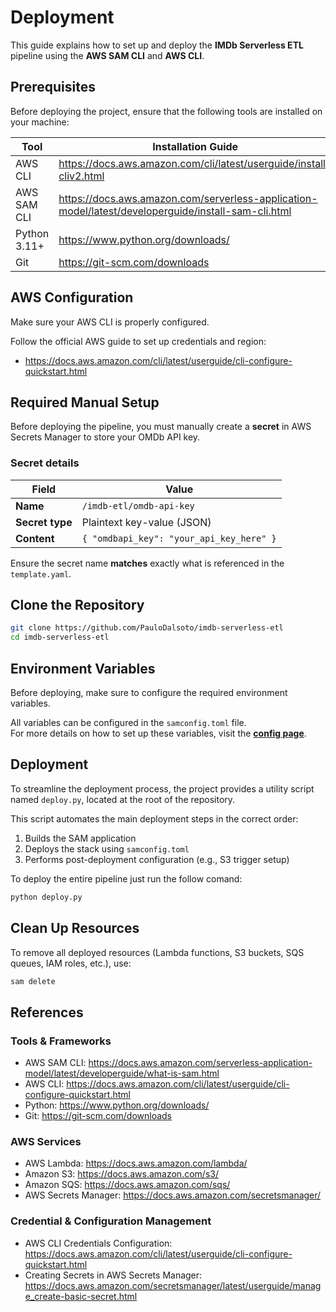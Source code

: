 # Deployment

This guide explains how to set up and deploy the **IMDb Serverless ETL** pipeline using the **AWS SAM CLI** and **AWS CLI**.

## Prerequisites

Before deploying the project, ensure that the following tools are installed on your machine:

| Tool        | Installation Guide                                                                 |
|-------------|--------------------------------------------------------------------------------------|
| AWS CLI     | https://docs.aws.amazon.com/cli/latest/userguide/install-cliv2.html                 |
| AWS SAM CLI | https://docs.aws.amazon.com/serverless-application-model/latest/developerguide/install-sam-cli.html |
| Python 3.11+| https://www.python.org/downloads/                                                   |
| Git         | https://git-scm.com/downloads                                                       |


## AWS Configuration

Make sure your AWS CLI is properly configured.

Follow the official AWS guide to set up credentials and region:
- https://docs.aws.amazon.com/cli/latest/userguide/cli-configure-quickstart.html


## Required Manual Setup

Before deploying the pipeline, you must manually create a **secret** in AWS Secrets Manager to store your OMDb API key.

### Secret details

| Field            | Value                        |
|------------------|------------------------------|
| **Name**         | `/imdb-etl/omdb-api-key`     |
| **Secret type**  | Plaintext key-value (JSON)   |
| **Content**      | `{ "omdbapi_key": "your_api_key_here" }` |

Ensure the secret name **matches** exactly what is referenced in the `template.yaml`.

## Clone the Repository

```bash
git clone https://github.com/PauloDalsoto/imdb-serverless-etl
cd imdb-serverless-etl
```

## Environment Variables
Before deploying, make sure to configure the required environment variables.

All variables can be configured in the `samconfig.toml` file.  
For more details on how to set up these variables, visit the [**config page**](sam-config.md).

## Deployment
To streamline the deployment process, the project provides a utility script named `deploy.py`, located at the root of the repository.

This script automates the main deployment steps in the correct order:

1. Builds the SAM application  
2. Deploys the stack using `samconfig.toml`  
3. Performs post-deployment configuration (e.g., S3 trigger setup)

To deploy the entire pipeline just run the follow comand:

```bash
python deploy.py
```

## Clean Up Resources

To remove all deployed resources (Lambda functions, S3 buckets, SQS queues, IAM roles, etc.), use:

```bash
sam delete
```

## References

### Tools & Frameworks
- AWS SAM CLI: https://docs.aws.amazon.com/serverless-application-model/latest/developerguide/what-is-sam.html  
- AWS CLI: https://docs.aws.amazon.com/cli/latest/userguide/cli-configure-quickstart.html  
- Python: https://www.python.org/downloads/  
- Git: https://git-scm.com/downloads  

### AWS Services
- AWS Lambda: https://docs.aws.amazon.com/lambda/  
- Amazon S3: https://docs.aws.amazon.com/s3/  
- Amazon SQS: https://docs.aws.amazon.com/sqs/  
- AWS Secrets Manager: https://docs.aws.amazon.com/secretsmanager/  

### Credential & Configuration Management
- AWS CLI Credentials Configuration: https://docs.aws.amazon.com/cli/latest/userguide/cli-configure-quickstart.html  
- Creating Secrets in AWS Secrets Manager: https://docs.aws.amazon.com/secretsmanager/latest/userguide/manage_create-basic-secret.html  
